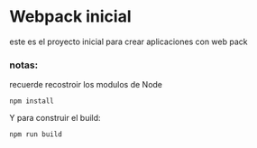# Webpack inicial

este es el proyecto inicial para crear aplicaciones 
con web pack

### notas:
recuerde recostroir los modulos de Node
```
npm install
```

Y para construir el build:
```
npm run build
```